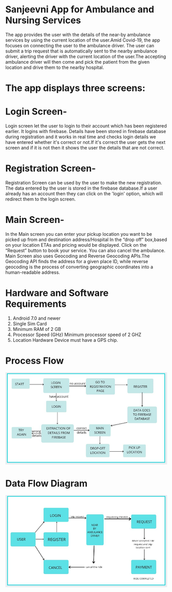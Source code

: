 # Sanjeevni App for Ambulance and Nursing Services

The app provides the user with the details of the near-by ambulance services by using the current location of the user.Amid Covid-19, the app focuses on connecting the user to the ambulance driver. The user can submit a trip request that is automatically sent to the nearby ambulance driver, alerting the driver with the current location of the user.The accepting ambulance driver will then come and pick the patient from the given location and drive them to the nearby hospital.

# The app displays three screens:

# Login Screen-

Login screen let the user to login to their account which has been registered earlier. It logins with firebase. Details have been stored in firebase database during registration and it works in real time and checks login details we have entered whether it's correct or not.If it's correct the user gets the next screen and if it is not then it shows the user the details that are not correct.

# Registration Screen-

Registration Screen can be used by the user to make the new registration. The data entered by the user is stored in the firebase database.If a user already has an account then they can click on the 'login' option, which will redirect them to the login screen.

# Main Screen-

In the Main screen you can enter your pickup location you want to be picked up from and destination address/Hospital In the “drop off” box,based on your location ETAs and pricing would be displayed.
Click on the “Request” button to book your service. You can also cancel the ambulance.
Main Screen also uses Geocoding and Reverse Geocoding APIs.The Geocoding API finds the address for a given place ID, while reverse geocoding is the process of converting geographic coordinates into a human-readable address.

# Hardware and Software Requirements

1. Android 7.0 and newer
2. Single Sim Card
3. Minimum RAM of 2 GB
4. Processor Speed (GHz) Minimum processor speed of 2 GHZ
5. Location Hardware Device must have a GPS chip.

# Process Flow

<img src='./images/Process_Flow.jpeg' alt='Process Flow' width='800px'/>

# Data Flow Diagram

<img src='./images/DFD.jpeg' alt='DFD' width='800px'/>
